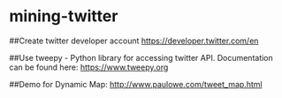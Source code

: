 # mining-twitter

##Create twitter developer account https://developer.twitter.com/en

##Use tweepy - Python library for accessing twitter API. Documentation can be found here: https://www.tweepy.org

##Demo for Dynamic Map: http://www.paulowe.com/tweet_map.html
